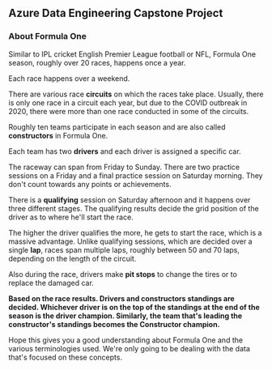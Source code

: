 ## Azure Data Engineering Capstone Project

### About Formula One 

Similar to IPL cricket English Premier League football or NFL, Formula One season, roughly over 20 races, happens once a year.

Each race happens over a weekend.

There are various race **circuits** on which the races take place.
Usually, there is only one race in a circuit each year, but due to the COVID outbreak in 2020, there were more than one race conducted in some of the circuits.

Roughly ten teams participate in each season and are also called **constructors** in Formula One.

Each team has two **drivers** and each driver is assigned a specific car.

The raceway can span from Friday to Sunday.
There are two practice sessions on a Friday and a final practice session on Saturday morning. They don't count towards any points or achievements.

There is a **qualifying** session on Saturday afternoon and it happens over three different stages. The qualifying results decide the grid position of the driver as to where he'll start the race.

The higher the driver qualifies the more, he gets to start the race, which is a massive advantage. Unlike qualifying sessions, which are decided over a single **lap**, races span multiple laps, roughly between 50 and 70 laps, depending on the length of the circuit.

Also during the race, drivers make **pit stops** to change the tires or to replace the damaged car.

**Based on the race results. Drivers and constructors standings are decided. Whichever driver is on the top of the standings at the end of the season is the driver champion.
Similarly, the team that's leading the constructor's standings becomes the Constructor champion.**

Hope this gives you a good understanding about Formula One and the various terminologies used.
We're only going to be dealing with the data that's focused on these concepts.

